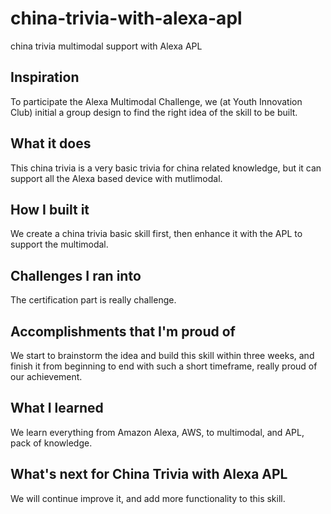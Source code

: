 # china-trivia-with-alexa-apl
china trivia multimodal support with Alexa APL

## Inspiration
To participate the Alexa Multimodal Challenge, we (at Youth Innovation Club) initial a group design to find the right idea of the skill to be built.
## What it does
This china trivia is a very basic trivia for china related knowledge, but it can support all the Alexa based device with mutlimodal.
## How I built it
We create a china trivia basic skill first, then enhance it with the APL to support the multimodal.
## Challenges I ran into
The certification part is really challenge.
## Accomplishments that I'm proud of
We start to brainstorm the idea and build this skill within three weeks, and finish it from beginning to end with such a short timeframe, really proud of our achievement.
## What I learned
We learn everything from Amazon Alexa, AWS, to multimodal, and APL, pack of knowledge.
## What's next for China Trivia with Alexa APL
We will continue improve it, and add more functionality to this skill.
